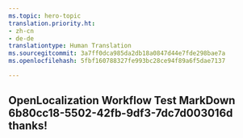 ```yaml
---
ms.topic: hero-topic
translation.priority.ht:
- zh-cn
- de-de
translationtype: Human Translation
ms.sourcegitcommit: 3a7ff0dca985da2db18a0847d44e7fde298bae7a
ms.openlocfilehash: 5fbf160788327fe993bc28ce94f89a6f5dae7137

---
```

## OpenLocalization Workflow Test MarkDown 6b80cc18-5502-42fb-9df3-7dc7d003016d thanks!



<!--HONumber=Jul16_HO2-->


